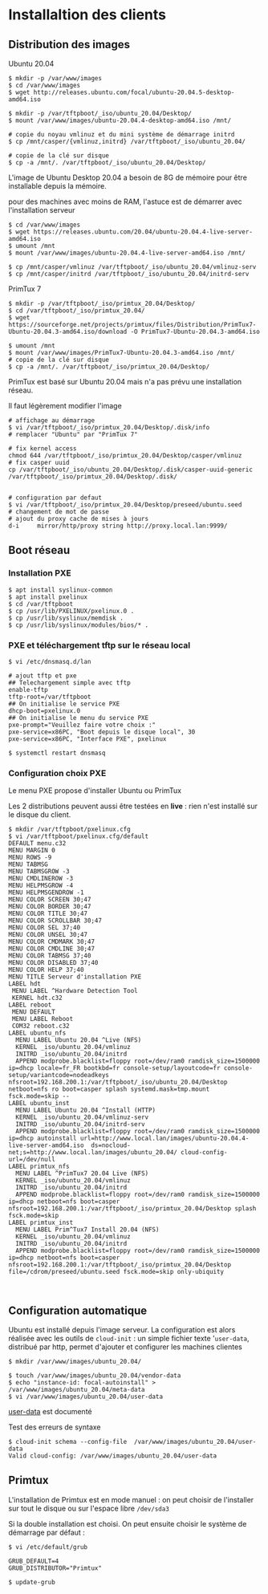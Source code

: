 # Installaltion des clients


## Distribution des images

Ubuntu 20.04

```
$ mkdir -p /var/www/images
$ cd /var/www/images
$ wget http://releases.ubuntu.com/focal/ubuntu-20.04.5-desktop-amd64.iso

$ mkdir -p /var/tftpboot/_iso/ubuntu_20.04/Desktop/
$ mount /var/www/images/ubuntu-20.04.4-desktop-amd64.iso /mnt/

# copie du noyau vmlinuz et du mini système de démarrage initrd 
$ cp /mnt/casper/{vmlinuz,initrd} /var/tftpboot/_iso/ubuntu_20.04/

# copie de la clé sur disque
$ cp -a /mnt/. /var/tftpboot/_iso/ubuntu_20.04/Desktop/

```

L'image de Ubuntu Desktop 20.04 a besoin de 8G de mémoire pour être installable depuis la mémoire.

pour des machines avec moins de RAM, l'astuce est de démarrer avec l'installation serveur
```
$ cd /var/www/images
$ wget https://releases.ubuntu.com/20.04/ubuntu-20.04.4-live-server-amd64.iso
$ umount /mnt
$ mount /var/www/images/ubuntu-20.04.4-live-server-amd64.iso /mnt/

$ cp /mnt/casper/vmlinuz /var/tftpboot/_iso/ubuntu_20.04/vmlinuz-serv
$ cp /mnt/casper/initrd /var/tftpboot/_iso/ubuntu_20.04/initrd-serv

```

PrimTux 7
```
$ mkdir -p /var/tftpboot/_iso/primtux_20.04/Desktop/
$ cd /var/tftpboot/_iso/primtux_20.04/
$ wget https://sourceforge.net/projects/primtux/files/Distribution/PrimTux7-Ubuntu-20.04.3-amd64.iso/download -O PrimTux7-Ubuntu-20.04.3-amd64.iso

$ umount /mnt
$ mount /var/www/images/PrimTux7-Ubuntu-20.04.3-amd64.iso /mnt/
# copie de la clé sur disque
$ cp -a /mnt/. /var/tftpboot/_iso/primtux_20.04/Desktop/

```

PrimTux est basé sur Ubuntu 20.04 mais n'a pas prévu une installation réseau.

Il faut légèrement modifier l'image

```
# affichage au démarrage
$ vi /var/tftpboot/_iso/primtux_20.04/Desktop/.disk/info
# remplacer "Ubuntu" par "PrimTux 7"

# fix kernel access
chmod 644 /var/tftpboot/_iso/primtux_20.04/Desktop/casper/vmlinuz
# fix casper uuid
cp /var/tftpboot/_iso/ubuntu_20.04/Desktop/.disk/casper-uuid-generic /var/tftpboot/_iso/primtux_20.04/Desktop/.disk/


# configuration par defaut
$ vi /var/tftpboot/_iso/primtux_20.04/Desktop/preseed/ubuntu.seed
# changement de mot de passe
# ajout du proxy cache de mises à jours
d-i     mirror/http/proxy string http://proxy.local.lan:9999/
```


## Boot réseau

### Installation PXE
```
$ apt install syslinux-common
$ apt install pxelinux
$ cd /var/tftpboot
$ cp /usr/lib/PXELINUX/pxelinux.0 .
$ cp /usr/lib/syslinux/memdisk .
$ cp /usr/lib/syslinux/modules/bios/* .
```

### PXE et téléchargement tftp sur le réseau local
```
$ vi /etc/dnsmasq.d/lan

# ajout tftp et pxe
## Telechargement simple avec tftp
enable-tftp
tftp-root=/var/tftpboot
## On initialise le service PXE
dhcp-boot=pxelinux.0
## On initialise le menu du service PXE
pxe-prompt="Veuillez faire votre choix :"
pxe-service=x86PC, "Boot depuis le disque local", 30
pxe-service=x86PC, "Interface PXE", pxelinux

$ systemctl restart dnsmasq
```

### Configuration choix PXE

Le menu PXE propose d'installer Ubuntu ou PrimTux

Les 2 distributions peuvent aussi être testées en **live** : rien n'est installé sur le disque du client. 

```
$ mkdir /var/tftpboot/pxelinux.cfg
$ vi /var/tftpboot/pxelinux.cfg/default
DEFAULT menu.c32
MENU MARGIN 0
MENU ROWS -9
MENU TABMSG
MENU TABMSGROW -3
MENU CMDLINEROW -3
MENU HELPMSGROW -4
MENU HELPMSGENDROW -1
MENU COLOR SCREEN 30;47
MENU COLOR BORDER 30;47
MENU COLOR TITLE 30;47
MENU COLOR SCROLLBAR 30;47
MENU COLOR SEL 37;40
MENU COLOR UNSEL 30;47
MENU COLOR CMDMARK 30;47
MENU COLOR CMDLINE 30;47
MENU COLOR TABMSG 37;40
MENU COLOR DISABLED 37;40
MENU COLOR HELP 37;40
MENU TITLE Serveur d'installation PXE
LABEL hdt
 MENU LABEL ^Hardware Detection Tool
 KERNEL hdt.c32
LABEL reboot
 MENU DEFAULT
 MENU LABEL Reboot
 COM32 reboot.c32
LABEL ubuntu_nfs
  MENU LABEL Ubuntu 20.04 ^Live (NFS)
  KERNEL _iso/ubuntu_20.04/vmlinuz
  INITRD _iso/ubuntu_20.04/initrd
  APPEND modprobe.blacklist=floppy root=/dev/ram0 ramdisk_size=1500000 ip=dhcp locale=fr_FR bootkbd=fr console-setup/layoutcode=fr console-setup/variantcode=nodeadkeys nfsroot=192.168.200.1:/var/tftpboot/_iso/ubuntu_20.04/Desktop netboot=nfs ro boot=casper splash systemd.mask=tmp.mount fsck.mode=skip --
LABEL ubuntu_inst
  MENU LABEL Ubuntu 20.04 ^Install (HTTP)
  KERNEL _iso/ubuntu_20.04/vmlinuz-serv
  INITRD _iso/ubuntu_20.04/initrd-serv
  APPEND modprobe.blacklist=floppy root=/dev/ram0 ramdisk_size=1500000 ip=dhcp autoinstall url=http://www.local.lan/images/ubuntu-20.04.4-live-server-amd64.iso  ds=nocloud-net;s=http://www.local.lan/images/ubuntu_20.04/ cloud-config-url=/dev/null
LABEL primtux_nfs
  MENU LABEL ^PrimTux7 20.04 Live (NFS)
  KERNEL _iso/ubuntu_20.04/vmlinuz
  INITRD _iso/ubuntu_20.04/initrd
  APPEND modprobe.blacklist=floppy root=/dev/ram0 ramdisk_size=1500000 ip=dhcp netboot=nfs boot=casper nfsroot=192.168.200.1:/var/tftpboot/_iso/primtux_20.04/Desktop splash fsck.mode=skip
LABEL primtux_inst
  MENU LABEL Prim^Tux7 Install 20.04 (NFS)
  KERNEL _iso/ubuntu_20.04/vmlinuz
  INITRD _iso/ubuntu_20.04/initrd
  APPEND modprobe.blacklist=floppy root=/dev/ram0 ramdisk_size=1500000 ip=dhcp netboot=nfs boot=casper nfsroot=192.168.200.1:/var/tftpboot/_iso/primtux_20.04/Desktop file=/cdrom/preseed/ubuntu.seed fsck.mode=skip only-ubiquity



```
## Configuration automatique

Ubuntu est installé depuis l'image serveur. La configuration est alors réalisée avec les outils de ``cloud-init`` : un simple fichier texte '``user-data``, distribué par http, permet d'ajouter et configurer les machines clientes 

```
$ mkdir /var/www/images/ubuntu_20.04/

$ touch /var/www/images/ubuntu_20.04/vendor-data
$ echo "instance-id: focal-autoinstall" > /var/www/images/ubuntu_20.04/meta-data
$ vi /var/www/images/ubuntu_20.04/user-data
```

[user-data](user-data) est documenté

Test des erreurs de syntaxe
```
$ cloud-init schema --config-file  /var/www/images/ubuntu_20.04/user-data
Valid cloud-config: /var/www/images/ubuntu_20.04/user-data
```

## Primtux

L'installation de Primtux est en mode manuel : on peut choisir de l'installer sur tout le disque ou sur l'espace libre ``/dev/sda3``

Si la double installation est choisi. On peut ensuite choisir le système de démarrage par défaut :

```
$ vi /etc/default/grub

GRUB_DEFAULT=4
GRUB_DISTRIBUTOR="Primtux"

$ update-grub
```
